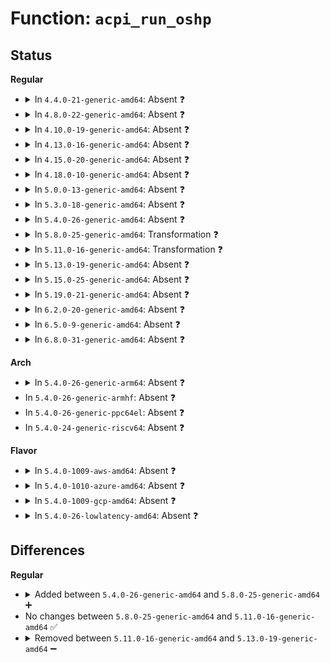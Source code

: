 # Function: <code>acpi_run_oshp</code>

## Status
<b>Regular</b>
<ul>
<li>
<details>
<summary>In <code>4.4.0-21-generic-amd64</code>: Absent ❓</summary>

```json
{
  "name": "acpi_run_oshp",
  "collision_type": "Unique Static",
  "inline_type": "Full",
  "funcs": [
    {
      "addr": 18446744071583361594,
      "name": "acpi_run_oshp",
      "external": false,
      "loc": "drivers/pci/hotplug/acpi_pcihp.c:53",
      "file": "drivers/pci/hotplug/acpi_pcihp.c",
      "inline": "not declared, inlined",
      "caller_inline": [
        "drivers/pci/hotplug/acpi_pcihp.c:acpi_get_hp_hw_control_from_firmware"
      ],
      "caller_func": []
    }
  ],
  "symbols": []
}
```
</details>
</li>
<li>
<details>
<summary>In <code>4.8.0-22-generic-amd64</code>: Absent ❓</summary>

```json
{
  "name": "acpi_run_oshp",
  "collision_type": "Unique Static",
  "inline_type": "Full",
  "funcs": [
    {
      "addr": 18446744071583674886,
      "name": "acpi_run_oshp",
      "external": false,
      "loc": "drivers/pci/hotplug/acpi_pcihp.c:53",
      "file": "drivers/pci/hotplug/acpi_pcihp.c",
      "inline": "not declared, inlined",
      "caller_inline": [
        "drivers/pci/hotplug/acpi_pcihp.c:acpi_get_hp_hw_control_from_firmware"
      ],
      "caller_func": []
    }
  ],
  "symbols": []
}
```
</details>
</li>
<li>
<details>
<summary>In <code>4.10.0-19-generic-amd64</code>: Absent ❓</summary>

```json
{
  "name": "acpi_run_oshp",
  "collision_type": "Unique Static",
  "inline_type": "Full",
  "funcs": [
    {
      "addr": 18446744071583813094,
      "name": "acpi_run_oshp",
      "external": false,
      "loc": "drivers/pci/hotplug/acpi_pcihp.c:53",
      "file": "drivers/pci/hotplug/acpi_pcihp.c",
      "inline": "not declared, inlined",
      "caller_inline": [
        "drivers/pci/hotplug/acpi_pcihp.c:acpi_get_hp_hw_control_from_firmware"
      ],
      "caller_func": []
    }
  ],
  "symbols": []
}
```
</details>
</li>
<li>
<details>
<summary>In <code>4.13.0-16-generic-amd64</code>: Absent ❓</summary>

```json
{
  "name": "acpi_run_oshp",
  "collision_type": "Unique Static",
  "inline_type": "Full",
  "funcs": [
    {
      "addr": 18446744071583856051,
      "name": "acpi_run_oshp",
      "external": false,
      "loc": "drivers/pci/hotplug/acpi_pcihp.c:53",
      "file": "drivers/pci/hotplug/acpi_pcihp.c",
      "inline": "not declared, inlined",
      "caller_inline": [
        "drivers/pci/hotplug/acpi_pcihp.c:acpi_get_hp_hw_control_from_firmware"
      ],
      "caller_func": []
    }
  ],
  "symbols": []
}
```
</details>
</li>
<li>
<details>
<summary>In <code>4.15.0-20-generic-amd64</code>: Absent ❓</summary>

```json
{
  "name": "acpi_run_oshp",
  "collision_type": "Unique Static",
  "inline_type": "Full",
  "funcs": [
    {
      "addr": 18446744071584119524,
      "name": "acpi_run_oshp",
      "external": false,
      "loc": "drivers/pci/hotplug/acpi_pcihp.c:53",
      "file": "drivers/pci/hotplug/acpi_pcihp.c",
      "inline": "not declared, inlined",
      "caller_inline": [
        "drivers/pci/hotplug/acpi_pcihp.c:acpi_get_hp_hw_control_from_firmware"
      ],
      "caller_func": []
    }
  ],
  "symbols": []
}
```
</details>
</li>
<li>
<details>
<summary>In <code>4.18.0-10-generic-amd64</code>: Absent ❓</summary>

```json
{
  "name": "acpi_run_oshp",
  "collision_type": "Unique Static",
  "inline_type": "Full",
  "funcs": [
    {
      "addr": 18446744071584320349,
      "name": "acpi_run_oshp",
      "external": false,
      "loc": "drivers/pci/hotplug/acpi_pcihp.c:38",
      "file": "drivers/pci/hotplug/acpi_pcihp.c",
      "inline": "not declared, inlined",
      "caller_inline": [
        "drivers/pci/hotplug/acpi_pcihp.c:acpi_get_hp_hw_control_from_firmware"
      ],
      "caller_func": []
    }
  ],
  "symbols": []
}
```
</details>
</li>
<li>
<details>
<summary>In <code>5.0.0-13-generic-amd64</code>: Absent ❓</summary>

```json
{
  "name": "acpi_run_oshp",
  "collision_type": "Unique Static",
  "inline_type": "Full",
  "funcs": [
    {
      "addr": 18446744071584415326,
      "name": "acpi_run_oshp",
      "external": false,
      "loc": "drivers/pci/hotplug/acpi_pcihp.c:38",
      "file": "drivers/pci/hotplug/acpi_pcihp.c",
      "inline": "not declared, inlined",
      "caller_inline": [
        "drivers/pci/hotplug/acpi_pcihp.c:acpi_get_hp_hw_control_from_firmware"
      ],
      "caller_func": []
    }
  ],
  "symbols": []
}
```
</details>
</li>
<li>
<details>
<summary>In <code>5.3.0-18-generic-amd64</code>: Absent ❓</summary>

```json
{
  "name": "acpi_run_oshp",
  "collision_type": "Unique Static",
  "inline_type": "Full",
  "funcs": [
    {
      "addr": 18446744071584611607,
      "name": "acpi_run_oshp",
      "external": false,
      "loc": "drivers/pci/hotplug/acpi_pcihp.c:38",
      "file": "drivers/pci/hotplug/acpi_pcihp.c",
      "inline": "not declared, inlined",
      "caller_inline": [
        "drivers/pci/hotplug/acpi_pcihp.c:acpi_get_hp_hw_control_from_firmware"
      ],
      "caller_func": []
    }
  ],
  "symbols": []
}
```
</details>
</li>
<li>
<details>
<summary>In <code>5.4.0-26-generic-amd64</code>: Absent ❓</summary>

```json
{
  "name": "acpi_run_oshp",
  "collision_type": "Unique Static",
  "inline_type": "Full",
  "funcs": [
    {
      "addr": 18446744071584749399,
      "name": "acpi_run_oshp",
      "external": false,
      "loc": "drivers/pci/hotplug/acpi_pcihp.c:38",
      "file": "drivers/pci/hotplug/acpi_pcihp.c",
      "inline": "not declared, inlined",
      "caller_inline": [
        "drivers/pci/hotplug/acpi_pcihp.c:acpi_get_hp_hw_control_from_firmware"
      ],
      "caller_func": []
    }
  ],
  "symbols": []
}
```
</details>
</li>
<li>
<details>
<summary>In <code>5.8.0-25-generic-amd64</code>: Transformation ❓</summary>

```c
acpi_status acpi_run_oshp(acpi_handle handle)
```

```json
{
  "name": "acpi_run_oshp",
  "collision_type": "Unique Static",
  "inline_type": "No",
  "funcs": [
    {
      "addr": 0,
      "name": "acpi_run_oshp",
      "external": false,
      "loc": "drivers/pci/hotplug/acpi_pcihp.c:38",
      "file": "drivers/pci/hotplug/acpi_pcihp.c",
      "inline": "seen, unknown",
      "caller_inline": [],
      "caller_func": [
        "drivers/pci/hotplug/acpi_pcihp.c:acpi_get_hp_hw_control_from_firmware"
      ]
    }
  ],
  "symbols": [
    {
      "addr": 18446744071585439664,
      "name": "acpi_run_oshp",
      "section": ".text",
      "bind": "STB_LOCAL",
      "size": 193
    },
    {
      "addr": 18446744071585440844,
      "name": "acpi_run_oshp.cold",
      "section": ".text",
      "bind": "STB_LOCAL",
      "size": 74
    }
  ]
}
```
</details>
</li>
<li>
<details>
<summary>In <code>5.11.0-16-generic-amd64</code>: Transformation ❓</summary>

```c
acpi_status acpi_run_oshp(acpi_handle handle)
```

```json
{
  "name": "acpi_run_oshp",
  "collision_type": "Unique Static",
  "inline_type": "No",
  "funcs": [
    {
      "addr": 0,
      "name": "acpi_run_oshp",
      "external": false,
      "loc": "drivers/pci/hotplug/acpi_pcihp.c:38",
      "file": "drivers/pci/hotplug/acpi_pcihp.c",
      "inline": "seen, unknown",
      "caller_inline": [],
      "caller_func": [
        "drivers/pci/hotplug/acpi_pcihp.c:acpi_get_hp_hw_control_from_firmware"
      ]
    }
  ],
  "symbols": [
    {
      "addr": 18446744071585589408,
      "name": "acpi_run_oshp",
      "section": ".text",
      "bind": "STB_LOCAL",
      "size": 193
    },
    {
      "addr": 18446744071591410656,
      "name": "acpi_run_oshp.cold",
      "section": ".text",
      "bind": "STB_LOCAL",
      "size": 74
    }
  ]
}
```
</details>
</li>
<li>
<details>
<summary>In <code>5.13.0-19-generic-amd64</code>: Absent ❓</summary>

```json
{
  "name": "acpi_run_oshp",
  "collision_type": "Unique Static",
  "inline_type": "Full",
  "funcs": [
    {
      "addr": 18446744071585468230,
      "name": "acpi_run_oshp",
      "external": false,
      "loc": "drivers/pci/hotplug/acpi_pcihp.c:38",
      "file": "drivers/pci/hotplug/acpi_pcihp.c",
      "inline": "not declared, inlined",
      "caller_inline": [
        "drivers/pci/hotplug/acpi_pcihp.c:acpi_get_hp_hw_control_from_firmware"
      ],
      "caller_func": []
    }
  ],
  "symbols": []
}
```
</details>
</li>
<li>
<details>
<summary>In <code>5.15.0-25-generic-amd64</code>: Absent ❓</summary>

```json
{
  "name": "acpi_run_oshp",
  "collision_type": "Unique Static",
  "inline_type": "Full",
  "funcs": [
    {
      "addr": 18446744071585934594,
      "name": "acpi_run_oshp",
      "external": false,
      "loc": "drivers/pci/hotplug/acpi_pcihp.c:38",
      "file": "drivers/pci/hotplug/acpi_pcihp.c",
      "inline": "not declared, inlined",
      "caller_inline": [
        "drivers/pci/hotplug/acpi_pcihp.c:acpi_get_hp_hw_control_from_firmware"
      ],
      "caller_func": []
    }
  ],
  "symbols": []
}
```
</details>
</li>
<li>
<details>
<summary>In <code>5.19.0-21-generic-amd64</code>: Absent ❓</summary>

```json
{
  "name": "acpi_run_oshp",
  "collision_type": "Unique Static",
  "inline_type": "Full",
  "funcs": [
    {
      "addr": 18446744071587137467,
      "name": "acpi_run_oshp",
      "external": false,
      "loc": "drivers/pci/hotplug/acpi_pcihp.c:38",
      "file": "drivers/pci/hotplug/acpi_pcihp.c",
      "inline": "not declared, inlined",
      "caller_inline": [
        "drivers/pci/hotplug/acpi_pcihp.c:acpi_get_hp_hw_control_from_firmware"
      ],
      "caller_func": []
    }
  ],
  "symbols": []
}
```
</details>
</li>
<li>
<details>
<summary>In <code>6.2.0-20-generic-amd64</code>: Absent ❓</summary>

```json
{
  "name": "acpi_run_oshp",
  "collision_type": "Unique Static",
  "inline_type": "Full",
  "funcs": [
    {
      "addr": 18446744071588339840,
      "name": "acpi_run_oshp",
      "external": false,
      "loc": "drivers/pci/hotplug/acpi_pcihp.c:38",
      "file": "drivers/pci/hotplug/acpi_pcihp.c",
      "inline": "not declared, inlined",
      "caller_inline": [
        "drivers/pci/hotplug/acpi_pcihp.c:acpi_get_hp_hw_control_from_firmware"
      ],
      "caller_func": []
    }
  ],
  "symbols": []
}
```
</details>
</li>
<li>
<details>
<summary>In <code>6.5.0-9-generic-amd64</code>: Absent ❓</summary>

```json
{
  "name": "acpi_run_oshp",
  "collision_type": "Unique Static",
  "inline_type": "Full",
  "funcs": [
    {
      "addr": 18446744071588615936,
      "name": "acpi_run_oshp",
      "external": false,
      "loc": "drivers/pci/hotplug/acpi_pcihp.c:38",
      "file": "drivers/pci/hotplug/acpi_pcihp.c",
      "inline": "not declared, inlined",
      "caller_inline": [
        "drivers/pci/hotplug/acpi_pcihp.c:acpi_get_hp_hw_control_from_firmware"
      ],
      "caller_func": []
    }
  ],
  "symbols": []
}
```
</details>
</li>
<li>
<details>
<summary>In <code>6.8.0-31-generic-amd64</code>: Absent ❓</summary>

```json
{
  "name": "acpi_run_oshp",
  "collision_type": "Unique Static",
  "inline_type": "Full",
  "funcs": [
    {
      "addr": 18446744071588916064,
      "name": "acpi_run_oshp",
      "external": false,
      "loc": "drivers/pci/hotplug/acpi_pcihp.c:38",
      "file": "drivers/pci/hotplug/acpi_pcihp.c",
      "inline": "not declared, inlined",
      "caller_inline": [
        "drivers/pci/hotplug/acpi_pcihp.c:acpi_get_hp_hw_control_from_firmware"
      ],
      "caller_func": []
    }
  ],
  "symbols": []
}
```
</details>
</li>
</ul>
<b>Arch</b>
<ul>
<li>
<details>
<summary>In <code>5.4.0-26-generic-arm64</code>: Absent ❓</summary>

```json
{
  "name": "acpi_run_oshp",
  "collision_type": "Unique Static",
  "inline_type": "Full",
  "funcs": [
    {
      "addr": 18446603336497012344,
      "name": "acpi_run_oshp",
      "external": false,
      "loc": "drivers/pci/hotplug/acpi_pcihp.c:38",
      "file": "drivers/pci/hotplug/acpi_pcihp.c",
      "inline": "not declared, inlined",
      "caller_inline": [
        "drivers/pci/hotplug/acpi_pcihp.c:acpi_get_hp_hw_control_from_firmware"
      ],
      "caller_func": []
    }
  ],
  "symbols": []
}
```
</details>
</li>
<li>
In <code>5.4.0-26-generic-armhf</code>: Absent ❓
</li>
<li>
In <code>5.4.0-26-generic-ppc64el</code>: Absent ❓
</li>
<li>
In <code>5.4.0-24-generic-riscv64</code>: Absent ❓
</li>
</ul>
<b>Flavor</b>
<ul>
<li>
<details>
<summary>In <code>5.4.0-1009-aws-amd64</code>: Absent ❓</summary>

```json
{
  "name": "acpi_run_oshp",
  "collision_type": "Unique Static",
  "inline_type": "Full",
  "funcs": [
    {
      "addr": 18446744071584698215,
      "name": "acpi_run_oshp",
      "external": false,
      "loc": "drivers/pci/hotplug/acpi_pcihp.c:38",
      "file": "drivers/pci/hotplug/acpi_pcihp.c",
      "inline": "not declared, inlined",
      "caller_inline": [
        "drivers/pci/hotplug/acpi_pcihp.c:acpi_get_hp_hw_control_from_firmware"
      ],
      "caller_func": []
    }
  ],
  "symbols": []
}
```
</details>
</li>
<li>
<details>
<summary>In <code>5.4.0-1010-azure-amd64</code>: Absent ❓</summary>

```json
{
  "name": "acpi_run_oshp",
  "collision_type": "Unique Static",
  "inline_type": "Full",
  "funcs": [
    {
      "addr": 18446744071584628983,
      "name": "acpi_run_oshp",
      "external": false,
      "loc": "drivers/pci/hotplug/acpi_pcihp.c:38",
      "file": "drivers/pci/hotplug/acpi_pcihp.c",
      "inline": "not declared, inlined",
      "caller_inline": [
        "drivers/pci/hotplug/acpi_pcihp.c:acpi_get_hp_hw_control_from_firmware"
      ],
      "caller_func": []
    }
  ],
  "symbols": []
}
```
</details>
</li>
<li>
<details>
<summary>In <code>5.4.0-1009-gcp-amd64</code>: Absent ❓</summary>

```json
{
  "name": "acpi_run_oshp",
  "collision_type": "Unique Static",
  "inline_type": "Full",
  "funcs": [
    {
      "addr": 18446744071584699559,
      "name": "acpi_run_oshp",
      "external": false,
      "loc": "drivers/pci/hotplug/acpi_pcihp.c:38",
      "file": "drivers/pci/hotplug/acpi_pcihp.c",
      "inline": "not declared, inlined",
      "caller_inline": [
        "drivers/pci/hotplug/acpi_pcihp.c:acpi_get_hp_hw_control_from_firmware"
      ],
      "caller_func": []
    }
  ],
  "symbols": []
}
```
</details>
</li>
<li>
<details>
<summary>In <code>5.4.0-26-lowlatency-amd64</code>: Absent ❓</summary>

```json
{
  "name": "acpi_run_oshp",
  "collision_type": "Unique Static",
  "inline_type": "Full",
  "funcs": [
    {
      "addr": 18446744071584807207,
      "name": "acpi_run_oshp",
      "external": false,
      "loc": "drivers/pci/hotplug/acpi_pcihp.c:38",
      "file": "drivers/pci/hotplug/acpi_pcihp.c",
      "inline": "not declared, inlined",
      "caller_inline": [
        "drivers/pci/hotplug/acpi_pcihp.c:acpi_get_hp_hw_control_from_firmware"
      ],
      "caller_func": []
    }
  ],
  "symbols": []
}
```
</details>
</li>
</ul>

## Differences
<b>Regular</b>
<ul>
<li>
<details>
<summary>Added between <code>5.4.0-26-generic-amd64</code> and <code>5.8.0-25-generic-amd64</code> ➕</summary>

```c
acpi_status acpi_run_oshp(acpi_handle handle)
```
</details>
</li>
<li>
No changes between <code>5.8.0-25-generic-amd64</code> and <code>5.11.0-16-generic-amd64</code> ✅
</li>
<li>
<details>
<summary>Removed between <code>5.11.0-16-generic-amd64</code> and <code>5.13.0-19-generic-amd64</code> ➖</summary>

```c
acpi_status acpi_run_oshp(acpi_handle handle)
```
</details>
</li>
</ul>
